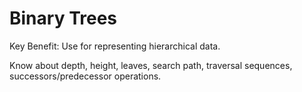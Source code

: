 # Binary Trees

Key Benefit: Use for representing hierarchical data.

Know about depth, height, leaves, search path, traversal sequences, successors/predecessor operations.
